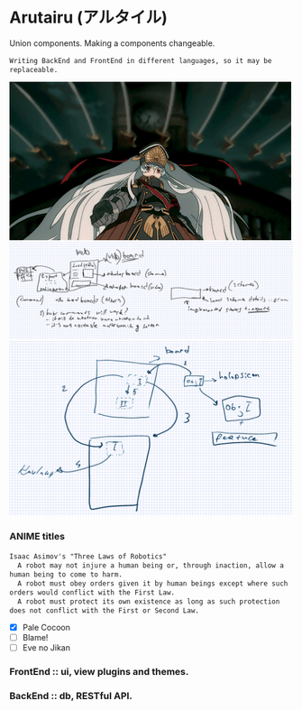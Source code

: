 # Arutairu (アルタイル)

Union components. Making a components changeable.
```
Writing BackEnd and FrontEnd in different languages, so it may be replaceable.
```

![Arutairu](notes/idea/readme/arutairu.gif)
![Board for Holopsicon](notes/idea/readme/board_for_holopsicon.png)
![Holopsicon](notes/idea/readme/holopsicon.png)


### ANIME titles
```
Isaac Asimov's "Three Laws of Robotics"
  A robot may not injure a human being or, through inaction, allow a human being to come to harm.
  A robot must obey orders given it by human beings except where such orders would conflict with the First Law.
  A robot must protect its own existence as long as such protection does not conflict with the First or Second Law.
```
- [x] Pale Cocoon
- [ ] Blame!
- [ ] Eve no Jikan

### FrontEnd :: ui, view plugins and themes.
### BackEnd :: db, RESTful API.

